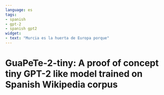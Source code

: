 ```yaml
---
language: es
tags:
- spanish
- gpt-2
- spanish gpt2
widget:
- text: "Murcia es la huerta de Europa porque"
---
```


# GuaPeTe-2-tiny: A proof of concept tiny GPT-2 like model trained on Spanish Wikipedia corpus
